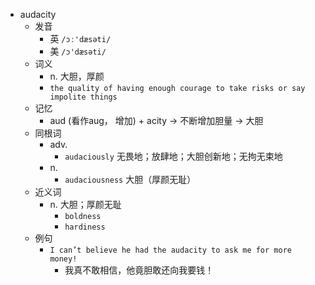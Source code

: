 - audacity
  - 发音
    - 英 `/ɔː'dæsəti/`
    - 美 `/ɔ'dæsəti/`
  - 词义
    - n. 大胆，厚颜
    - `the quality of having enough courage to take risks or say impolite things`
  - 记忆
    - aud (看作aug， 增加) + acity → 不断增加胆量 → 大胆
  - 同根词
    - adv.
      - `audaciously` 无畏地；放肆地；大胆创新地；无拘无束地
    - n.
      - `audaciousness` 大胆（厚颜无耻）
  - 近义词
    - n. 大胆；厚颜无耻
      - `boldness`
      - `hardiness`
  - 例句
    - `I can’t believe he had the audacity to ask me for more money!`
      - 我真不敢相信，他竟胆敢还向我要钱！

